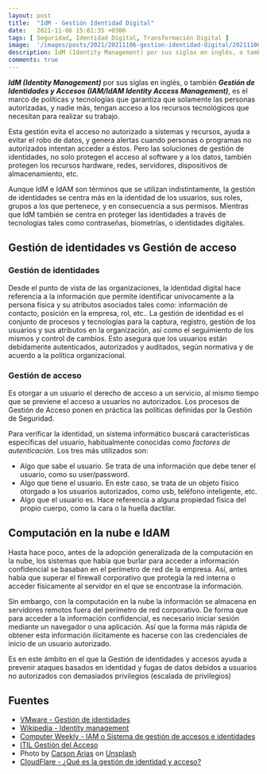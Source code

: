 ```yaml
---
layout: post
title:  "IdM - Gestión Identidad Digital"
date:   2021-11-06 15:01:35 +0300
tags: [ Seguridad, Identidad Digital, Transformación Digital ]
image:  '/images/posts/2021/20211106-gestion-identidad-digital/20211106.jpg'
description: IdM (Identity Management) por sus siglas en inglés, o también Gestión de Identidades y Accesos (IAM/IdAM Identity Access Management), es el marco de políticas y tecnologías que garantiza que solamente las personas autorizadas, y nadie más, tengan acceso a los recursos tecnológicos que necesitan para realizar su trabajo.
comments: true
---
```


***IdM (Identity Management)*** por sus siglas en inglés, o también ***Gestión de Identidades y Accesos (IAM/IdAM Identity Access Management)***, es el marco de políticas y tecnologías que garantiza que solamente las personas autorizadas, y nadie más, tengan acceso a los recursos tecnológicos que necesitan para realizar su trabajo.

Esta gestión evita el acceso no autorizado a sistemas y recursos, ayuda a evitar el robo de datos, y genera alertas cuando personas o programas no autorizados intentan acceder a éstos. Pero las soluciones de gestión de identidades, no solo protegen el acceso al software y a los datos, también protegen los recursos hardware, redes, servidores, dispositivos de almacenamiento, etc.

Aunque IdM e IdAM son términos que se utilizan indistintamente, la gestión de identidades se centra más en la identidad de los usuarios, sus roles, grupos a los que pertenece, y en consecuencia a sus permisos.  Mientras que IdM también se centra en proteger las identidades a través de tecnologias tales como contraseñas, biometrías, o identidades digitales.

## Gestión de identidades vs Gestión de acceso

### Gestión de identidades

Desde el punto de vista de las organizaciones, la identidad digital hace referencia a la información que permite identificar univocamente a la persona física y su atributos asociados tales como: información de contacto, posición en la empresa, rol, etc.. La gestión de identidad es el conjunto de procesos y tecnologías para la captura, registro, gestión de los usuarios y sus atributos en la organización, así como el seguimiento de los mismos y control de cambios. Esto asegura que los usuarios están debidamente autenticados, autorizados y auditados, según normativa y de acuerdo a la política organizacional.

### Gestión de acceso

Es otorgar a un usuario el derecho de acceso a un servicio, al mismo tiempo que se previene el acceso a usuarios no autorizados. Los procesos de Gestión de Acceso ponen en práctica las políticas definidas por la Gestión de Seguridad.

Para verificar la identidad, un sistema informático buscará características específicas del usuario, habitualmente conocidas como *factores de autenticación*. Los tres más utilizados son:

* Algo que sabe el usuario. Se trata de una información que debe tener el usuario, como su user/password.
* Algo que tiene el usuario. En este caso, se trata de un objeto físico otorgado a los usuarios autorizados, como usb, teléfono inteligente, etc.
* Algo que el usuario es. Hace referencia a alguna propiedad física del propio cuerpo, como la cara o la huella dactilar.

## Computación en la nube e IdAM

Hasta hace poco, antes de la adopción generalizada de la computación en la nube, los sistemas que había que burlar para acceder a información confidencial se basaban en el perímetro de red de la empresa. Así, antes había que superar el firewall corporativo que protegía la red interna o acceder físicamente al servidor en el que se encontrase la información.

Sin embargo, con la computación en la nube la información se almacena en servidores remotos fuera del perímetro de red corporativo. De forma que para acceder a la información confidencial, es necesario iniciar sesión mediante un navegador o una aplicación. Así que la forma más rápida de obtener esta información ilícitamente es hacerse con las credenciales de inicio de un usuario autorizado.

Es en este ámbito en el que la Gestión de identidades y accesos ayuda a prevenir ataques basados en identidad y fugas de datos debidos a usuarios no autorizados con demasiados privilegios (escalada de privilegios)


## Fuentes

* [VMware - Gestión de identidades](https://www.vmware.com/es/topics/glossary/content/identity-management.html)
* [Wikipedia - Identity management](https://en.wikipedia.org/wiki/Identity_management)
* [Computer Weekly - IAM o Sistema de gestión de accesos e identidades](https://www.computerweekly.com/es/definicion/IAM-o-Sistema-de-gestion-de-accesos-e-identidades)
* [ITIL Gestión del Acceso](https://wiki.es.it-processmaps.com/index.php/ITIL_Gestion_del_Acceso)
* Photo by <a href="https://unsplash.com/@carsonarias?utm_source=unsplash&utm_medium=referral&utm_content=creditCopyText">Carson Arias</a> on <a href="https://unsplash.com/s/photos/identity?utm_source=unsplash&utm_medium=referral&utm_content=creditCopyText">Unsplash</a>
* [CloudFlare - ¿Qué es la gestión de identidad y acceso?](https://www.cloudflare.com/es-es/learning/access-management/what-is-identity-and-access-management/)